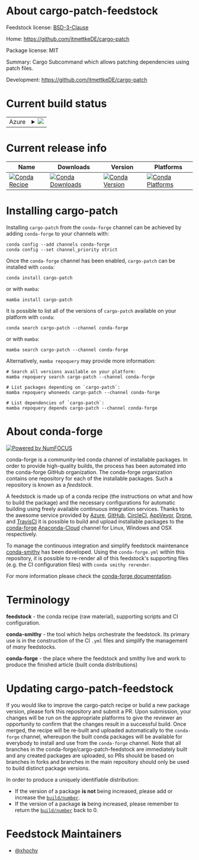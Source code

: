 About cargo-patch-feedstock
===========================

Feedstock license: [BSD-3-Clause](https://github.com/conda-forge/cargo-patch-feedstock/blob/main/LICENSE.txt)

Home: https://github.com/itmettkeDE/cargo-patch

Package license: MIT

Summary: Cargo Subcommand which allows patching dependencies using patch files.

Development: https://github.com/itmettkeDE/cargo-patch

Current build status
====================


<table>
    
  <tr>
    <td>Azure</td>
    <td>
      <details>
        <summary>
          <a href="https://dev.azure.com/conda-forge/feedstock-builds/_build/latest?definitionId=19615&branchName=main">
            <img src="https://dev.azure.com/conda-forge/feedstock-builds/_apis/build/status/cargo-patch-feedstock?branchName=main">
          </a>
        </summary>
        <table>
          <thead><tr><th>Variant</th><th>Status</th></tr></thead>
          <tbody><tr>
              <td>linux_64</td>
              <td>
                <a href="https://dev.azure.com/conda-forge/feedstock-builds/_build/latest?definitionId=19615&branchName=main">
                  <img src="https://dev.azure.com/conda-forge/feedstock-builds/_apis/build/status/cargo-patch-feedstock?branchName=main&jobName=linux&configuration=linux%20linux_64_" alt="variant">
                </a>
              </td>
            </tr><tr>
              <td>linux_aarch64</td>
              <td>
                <a href="https://dev.azure.com/conda-forge/feedstock-builds/_build/latest?definitionId=19615&branchName=main">
                  <img src="https://dev.azure.com/conda-forge/feedstock-builds/_apis/build/status/cargo-patch-feedstock?branchName=main&jobName=linux&configuration=linux%20linux_aarch64_" alt="variant">
                </a>
              </td>
            </tr><tr>
              <td>linux_ppc64le</td>
              <td>
                <a href="https://dev.azure.com/conda-forge/feedstock-builds/_build/latest?definitionId=19615&branchName=main">
                  <img src="https://dev.azure.com/conda-forge/feedstock-builds/_apis/build/status/cargo-patch-feedstock?branchName=main&jobName=linux&configuration=linux%20linux_ppc64le_" alt="variant">
                </a>
              </td>
            </tr><tr>
              <td>osx_64</td>
              <td>
                <a href="https://dev.azure.com/conda-forge/feedstock-builds/_build/latest?definitionId=19615&branchName=main">
                  <img src="https://dev.azure.com/conda-forge/feedstock-builds/_apis/build/status/cargo-patch-feedstock?branchName=main&jobName=osx&configuration=osx%20osx_64_" alt="variant">
                </a>
              </td>
            </tr><tr>
              <td>osx_arm64</td>
              <td>
                <a href="https://dev.azure.com/conda-forge/feedstock-builds/_build/latest?definitionId=19615&branchName=main">
                  <img src="https://dev.azure.com/conda-forge/feedstock-builds/_apis/build/status/cargo-patch-feedstock?branchName=main&jobName=osx&configuration=osx%20osx_arm64_" alt="variant">
                </a>
              </td>
            </tr>
          </tbody>
        </table>
      </details>
    </td>
  </tr>
</table>

Current release info
====================

| Name | Downloads | Version | Platforms |
| --- | --- | --- | --- |
| [![Conda Recipe](https://img.shields.io/badge/recipe-cargo--patch-green.svg)](https://anaconda.org/conda-forge/cargo-patch) | [![Conda Downloads](https://img.shields.io/conda/dn/conda-forge/cargo-patch.svg)](https://anaconda.org/conda-forge/cargo-patch) | [![Conda Version](https://img.shields.io/conda/vn/conda-forge/cargo-patch.svg)](https://anaconda.org/conda-forge/cargo-patch) | [![Conda Platforms](https://img.shields.io/conda/pn/conda-forge/cargo-patch.svg)](https://anaconda.org/conda-forge/cargo-patch) |

Installing cargo-patch
======================

Installing `cargo-patch` from the `conda-forge` channel can be achieved by adding `conda-forge` to your channels with:

```
conda config --add channels conda-forge
conda config --set channel_priority strict
```

Once the `conda-forge` channel has been enabled, `cargo-patch` can be installed with `conda`:

```
conda install cargo-patch
```

or with `mamba`:

```
mamba install cargo-patch
```

It is possible to list all of the versions of `cargo-patch` available on your platform with `conda`:

```
conda search cargo-patch --channel conda-forge
```

or with `mamba`:

```
mamba search cargo-patch --channel conda-forge
```

Alternatively, `mamba repoquery` may provide more information:

```
# Search all versions available on your platform:
mamba repoquery search cargo-patch --channel conda-forge

# List packages depending on `cargo-patch`:
mamba repoquery whoneeds cargo-patch --channel conda-forge

# List dependencies of `cargo-patch`:
mamba repoquery depends cargo-patch --channel conda-forge
```


About conda-forge
=================

[![Powered by
NumFOCUS](https://img.shields.io/badge/powered%20by-NumFOCUS-orange.svg?style=flat&colorA=E1523D&colorB=007D8A)](https://numfocus.org)

conda-forge is a community-led conda channel of installable packages.
In order to provide high-quality builds, the process has been automated into the
conda-forge GitHub organization. The conda-forge organization contains one repository
for each of the installable packages. Such a repository is known as a *feedstock*.

A feedstock is made up of a conda recipe (the instructions on what and how to build
the package) and the necessary configurations for automatic building using freely
available continuous integration services. Thanks to the awesome service provided by
[Azure](https://azure.microsoft.com/en-us/services/devops/), [GitHub](https://github.com/),
[CircleCI](https://circleci.com/), [AppVeyor](https://www.appveyor.com/),
[Drone](https://cloud.drone.io/welcome), and [TravisCI](https://travis-ci.com/)
it is possible to build and upload installable packages to the
[conda-forge](https://anaconda.org/conda-forge) [Anaconda-Cloud](https://anaconda.org/)
channel for Linux, Windows and OSX respectively.

To manage the continuous integration and simplify feedstock maintenance
[conda-smithy](https://github.com/conda-forge/conda-smithy) has been developed.
Using the ``conda-forge.yml`` within this repository, it is possible to re-render all of
this feedstock's supporting files (e.g. the CI configuration files) with ``conda smithy rerender``.

For more information please check the [conda-forge documentation](https://conda-forge.org/docs/).

Terminology
===========

**feedstock** - the conda recipe (raw material), supporting scripts and CI configuration.

**conda-smithy** - the tool which helps orchestrate the feedstock.
                   Its primary use is in the construction of the CI ``.yml`` files
                   and simplify the management of *many* feedstocks.

**conda-forge** - the place where the feedstock and smithy live and work to
                  produce the finished article (built conda distributions)


Updating cargo-patch-feedstock
==============================

If you would like to improve the cargo-patch recipe or build a new
package version, please fork this repository and submit a PR. Upon submission,
your changes will be run on the appropriate platforms to give the reviewer an
opportunity to confirm that the changes result in a successful build. Once
merged, the recipe will be re-built and uploaded automatically to the
`conda-forge` channel, whereupon the built conda packages will be available for
everybody to install and use from the `conda-forge` channel.
Note that all branches in the conda-forge/cargo-patch-feedstock are
immediately built and any created packages are uploaded, so PRs should be based
on branches in forks and branches in the main repository should only be used to
build distinct package versions.

In order to produce a uniquely identifiable distribution:
 * If the version of a package **is not** being increased, please add or increase
   the [``build/number``](https://docs.conda.io/projects/conda-build/en/latest/resources/define-metadata.html#build-number-and-string).
 * If the version of a package **is** being increased, please remember to return
   the [``build/number``](https://docs.conda.io/projects/conda-build/en/latest/resources/define-metadata.html#build-number-and-string)
   back to 0.

Feedstock Maintainers
=====================

* [@xhochy](https://github.com/xhochy/)

